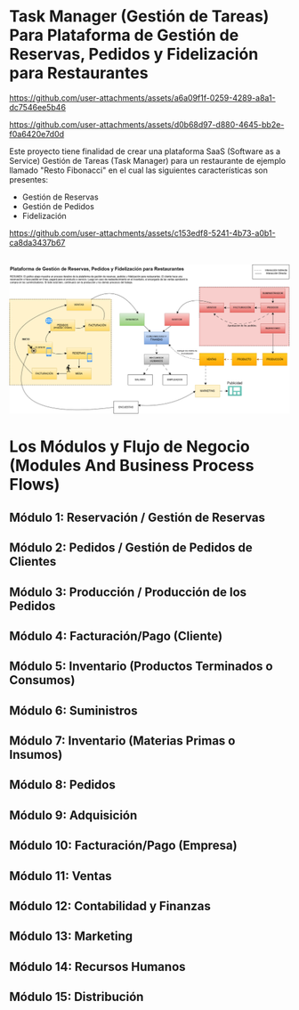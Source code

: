 # Task Manager (Gestión de Tareas) Para Plataforma de Gestión de Reservas, Pedidos y Fidelización para Restaurantes



https://github.com/user-attachments/assets/a6a09f1f-0259-4289-a8a1-dc7546ee5b46

https://github.com/user-attachments/assets/d0b68d97-d880-4645-bb2e-f0a6420e7d0d


Este proyecto tiene finalidad de crear una plataforma SaaS (Software as a Service) Gestión de Tareas (Task Manager) para un restaurante de ejemplo llamado "Resto Fibonacci" en el cual las siguientes características son presentes: 
<ul>
  <li>Gestión de Reservas</li>
  <li>Gestión de Pedidos</li>
  <li>Fidelización</li>
</ul>

https://github.com/user-attachments/assets/c153edf8-5241-4b73-a0b1-ca8da3437b67

<br>
<img src="./graph1.png" />

# Los Módulos y Flujo de Negocio (Modules And Business Process Flows) 
## Módulo 1: Reservación / Gestión de Reservas 
## Módulo 2: Pedidos / Gestión de Pedidos de Clientes 
## Módulo 3: Producción / Producción de los Pedidos 
## Módulo 4: Facturación/Pago (Cliente)
## Módulo 5: Inventario (Productos Terminados o Consumos)
## Módulo 6: Suministros
## Módulo 7: Inventario (Materias Primas o Insumos) 
## Módulo 8: Pedidos
## Módulo 9: Adquisición
## Módulo 10: Facturación/Pago (Empresa) 
## Módulo 11: Ventas 
## Módulo 12: Contabilidad y Finanzas
## Módulo 13: Marketing 
## Módulo 14: Recursos Humanos
## Módulo 15: Distribución

